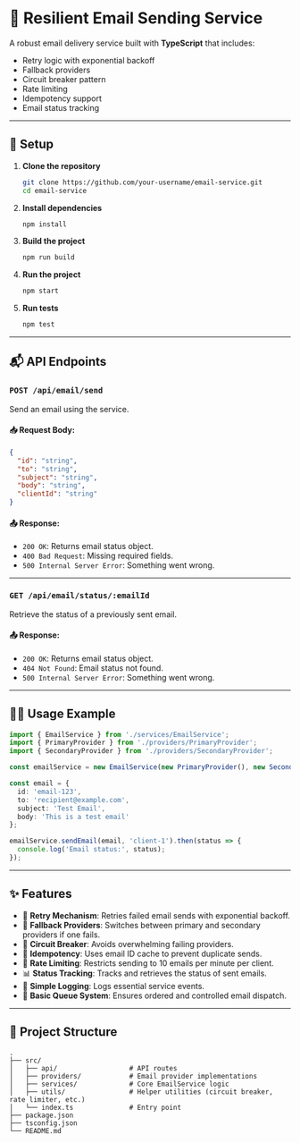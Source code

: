 # 📧 Resilient Email Sending Service

A robust email delivery service built with **TypeScript** that includes:
- Retry logic with exponential backoff
- Fallback providers
- Circuit breaker pattern
- Rate limiting
- Idempotency support
- Email status tracking

---

## 🚀 Setup

1. **Clone the repository**
   ```bash
   git clone https://github.com/your-username/email-service.git
   cd email-service


2. **Install dependencies**

   ```bash
   npm install
   ```

3. **Build the project**

   ```bash
   npm run build
   ```

4. **Run the project**

   ```bash
   npm start
   ```

5. **Run tests**

   ```bash
   npm test
   ```

---

## 📬 API Endpoints

### `POST /api/email/send`

Send an email using the service.

#### 📥 Request Body:

```json
{
  "id": "string",
  "to": "string",
  "subject": "string",
  "body": "string",
  "clientId": "string"
}
```

#### 📤 Response:

* `200 OK`: Returns email status object.
* `400 Bad Request`: Missing required fields.
* `500 Internal Server Error`: Something went wrong.

---

### `GET /api/email/status/:emailId`

Retrieve the status of a previously sent email.

#### 📤 Response:

* `200 OK`: Returns email status object.
* `404 Not Found`: Email status not found.
* `500 Internal Server Error`: Something went wrong.

---

## 🧑‍💻 Usage Example

```ts
import { EmailService } from './services/EmailService';
import { PrimaryProvider } from './providers/PrimaryProvider';
import { SecondaryProvider } from './providers/SecondaryProvider';

const emailService = new EmailService(new PrimaryProvider(), new SecondaryProvider());

const email = {
  id: 'email-123',
  to: 'recipient@example.com',
  subject: 'Test Email',
  body: 'This is a test email'
};

emailService.sendEmail(email, 'client-1').then(status => {
  console.log('Email status:', status);
});
```

---

## ✨ Features

* 🔁 **Retry Mechanism**: Retries failed email sends with exponential backoff.
* 🔄 **Fallback Providers**: Switches between primary and secondary providers if one fails.
* 🛑 **Circuit Breaker**: Avoids overwhelming failing providers.
* 🧠 **Idempotency**: Uses email ID cache to prevent duplicate sends.
* 🚦 **Rate Limiting**: Restricts sending to 10 emails per minute per client.
* 📊 **Status Tracking**: Tracks and retrieves the status of sent emails.
* 📝 **Simple Logging**: Logs essential service events.
* 📩 **Basic Queue System**: Ensures ordered and controlled email dispatch.

---

## 📁 Project Structure

```
.
├── src/
│   ├── api/                  # API routes
│   ├── providers/            # Email provider implementations
│   ├── services/             # Core EmailService logic
│   ├── utils/                # Helper utilities (circuit breaker, rate limiter, etc.)
│   └── index.ts              # Entry point
├── package.json
├── tsconfig.json
└── README.md
